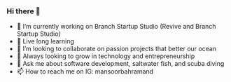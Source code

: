 ### Hi there 👋

- 🔭 I’m currently working on Branch Startup Studio (Revive and Branch Startup Studio)
- 🌱 Live long learning
- 👯 I’m looking to collaborate on passion projects that better our ocean
- 🤔 Always looking to grow in technology and entrepreneurship 
- 💬 Ask me about software development, saltwater fish, and scuba diving
- 📫 How to reach me on IG: mansoorbahramand

